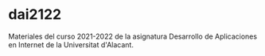 # dai2122
Materiales del curso 2021-2022 de la asignatura Desarrollo de Aplicaciones en Internet de la Universitat d'Alacant.
